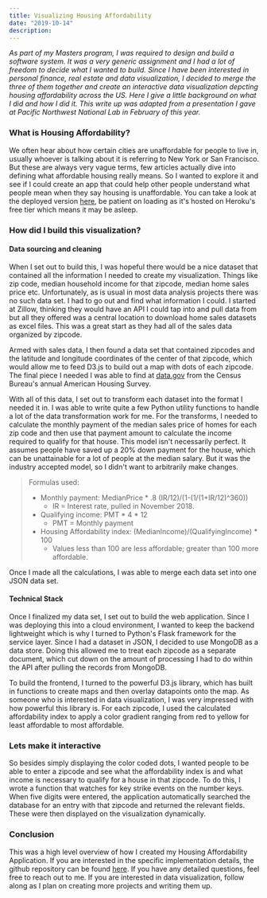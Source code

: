 ```yaml
---
title: Visualizing Housing Affordability
date: "2019-10-14"
description: 
---
```


*As part of my Masters program, I was required to design and build a software system. It was a very generic assignment and I had a lot of freedom to decide what I wanted to build. Since I have been interested in personal finance, real estate and data visualization, I decided to merge the three of them together and create an interactive data visualization depcting housing affordability across the US. Here I give a little background on what I did and how I did it. This write up was adapted from a presentation I gave at Pacific Northwest National Lab in February of this year.*

### What is Housing Affordability?

We often hear about how certain cities are unaffordable for people to live in, usually whoever is talking about it is referring to New York or San Francisco. But these are always very vague terms, few articles actually dive into defining what affordable housing really means. So I wanted to explore it and see if I could create an app that could help other people understand what people mean when they say housing is unaffordable. You can take a look at the deployed version [here](https://ristowcapstoneproject.herokuapp.com/), be patient on loading as it's hosted on Heroku's free tier which means it may be asleep.

### How did I build this visualization?
#### Data sourcing and cleaning
When I set out to build this, I was hopeful there would be a nice dataset that contained all the information I needed to create my visualization. Things like zip code, median household income for that zipcode, median home sales price etc. Unfortunately, as is usual in most data analysis projects there was no such data set. I had to go out and find what information I could. I started at Zillow, thinking they would have an API I could tap into and pull data from but all they offered was a central location to download home sales datasets as excel files. This was a great start as they had all of the sales data organized by zipcode.

Armed with sales data, I then found a data set that contained zipcodes and the latitude and longitude coordinates of the center of that zipcode, which would allow me to feed D3.js to build out a map with dots of each zipcode. The final piece I needed I was able to find at [data.gov](https://data.gov) from the Census Bureau's annual American Housing Survey.

With all of this data, I set out to transform each dataset into the format I needed it in. I was able to write quite a few Python utility functions to handle a lot of the data transformation work for me. For the transforms, I needed to calculate the monthly payment of the median sales price of homes for each zip code and then use that payment amount to calculate the income required to qualify for that house. This model isn't necessarily perfect. It assumes people have saved up a 20% down payment for the house, which can be unattainable for a lot of people at the median salary. But it was the industry accepted model, so I didn't want to arbitrarily make changes.

> Formulas used:
> - Monthly payment: MedianPrice * .8 (IR/12)/(1-(1/(1+IR/12)^360))
>   - IR = Interest rate, pulled in November 2018.
> - Qualifying income: PMT * 4 * 12
>   - PMT = Monthly payment
> - Housing Affordability index: (MedianIncome)/(QualifyingIncome) * 100
>   - Values less than 100 are less affordable; greater than 100 more affordable.

Once I made all the calculations, I was able to merge each data set into one JSON data set.

#### Technical Stack
Once I finalized my data set, I set out to build the web application. Since I was deploying this into a cloud environment, I wanted to keep the backend lightweight which is why I turned to Python's Flask framework for the service layer. Since I had a dataset in JSON, I decided to use MongoDB as a data store. Doing this allowed me to treat each zipcode as a separate document, which cut down on the amount of processing I had to do within the API after pulling the records from MongoDB.

To build the frontend, I turned to the powerful D3.js library, which has built in functions to create maps and then overlay datapoints onto the map. As someone who is interested in data visualization, I was very impressed with how powerful this library is. For each zipcode, I used the calculated affordability index to apply a color gradient ranging from red to yellow for least affordable to most affordable.

### Lets make it interactive
So besides simply displaying the color coded dots, I wanted people to be able to enter a zipcode and see what the affordability index is and what income is necessary to qualify for a house in that zipcode. To do this, I wrote a function that watches for key strike events on the number keys. When five digits were entered, the application automatically searched the database for an entry with that zipcode and returned the relevant fields. These were then displayed on the visualization dynamically.

### Conclusion
This was a high level overview of how I created my Housing Affordability Application. If you are interested in the specific implementation details, the github repository can be found [here](https://github.com/jristow/CapstoneServiceLayer). If you have any detailed questions, feel free to reach out to me. If you are interested in data visualization, follow along as I plan on creating more projects and writing them up.